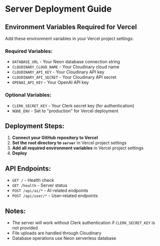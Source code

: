 # Server Deployment Guide

## Environment Variables Required for Vercel

Add these environment variables in your Vercel project settings:

### Required Variables:
- `DATABASE_URL` - Your Neon database connection string
- `CLOUDINARY_CLOUD_NAME` - Your Cloudinary cloud name
- `CLOUDINARY_API_KEY` - Your Cloudinary API key
- `CLOUDINARY_API_SECRET` - Your Cloudinary API secret
- `OPENAI_API_KEY` - Your OpenAI API key

### Optional Variables:
- `CLERK_SECRET_KEY` - Your Clerk secret key (for authentication)
- `NODE_ENV` - Set to "production" for Vercel deployment

## Deployment Steps:

1. **Connect your GitHub repository to Vercel**
2. **Set the root directory to `server`** in Vercel project settings
3. **Add all required environment variables** in Vercel project settings
4. **Deploy**

## API Endpoints:

- `GET /` - Health check
- `GET /health` - Server status
- `POST /api/ai/*` - AI-related endpoints
- `POST /api/user/*` - User-related endpoints

## Notes:

- The server will work without Clerk authentication if `CLERK_SECRET_KEY` is not provided
- File uploads are handled through Cloudinary
- Database operations use Neon serverless database 